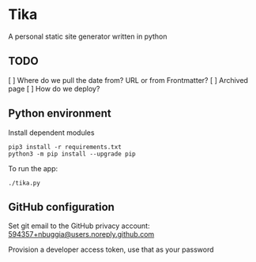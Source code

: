 # Tika
A personal static site generator written in python



## TODO

[ ] Where do we pull the date from? URL or from Frontmatter?
[ ] Archived page
[ ] How do we deploy? 

## Python environment

Install dependent modules

    pip3 install -r requirements.txt 
    python3 -m pip install --upgrade pip

To run the app:

    ./tika.py


## GitHub configuration

Set git email to the GitHub privacy account: 594357+nbuggia@users.noreply.github.com

Provision a developer access token, use that as your password
